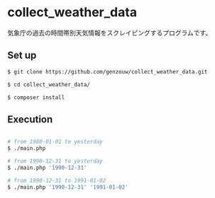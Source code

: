 # collect_weather_data

気象庁の過去の時間帯別天気情報をスクレイピングするプログラムです。


## Set up

```sh
$ git clone https://github.com/genzouw/collect_weather_data.git

$ cd collect_weather_data/

$ composer install

```


## Execution

```sh

# from 1980-01-01 to yesterday
$ ./main.php

# from 1990-12-31 to yesterday
$ ./main.php '1990-12-31'

# from 1990-12-31 to 1991-01-02
$ ./main.php '1990-12-31' '1991-01-02'

```
